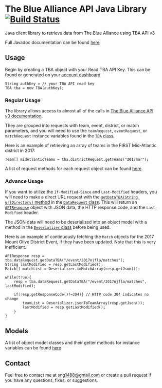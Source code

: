 # The Blue Alliance API Java Library [![Build Status](https://travis-ci.org/spencerng/TBA-API-Java-Library.svg?branch=master)](https://travis-ci.org/spencerng/TBA-API-Java-Library)

Java client library to retrieve data from The Blue Alliance using TBA API v3

Full Javadoc documentation can be found [here](http://spencerng.github.io/TBA-API-Java-Library/)

## Usage

Begin by creating a TBA object with your Read TBA API Key. This can be found or generated on your [account dashboard](https://www.thebluealliance.com/account).

    String authKey = // your TBA API read key
    TBA tba = new TBA(authKey);

### Regular Usage

The library allows access to almost all of the calls in [The Blue Alliance API v3 documentation](https://www.thebluealliance.com/apidocs/v3). 

They are grouped into requests with team, event, district, or match parameters, and you will need to use the `teamRequest`, `eventRequest`, or `matchRequest` instance variables found in the [`TBA` class](http://spencerng.github.io/TBA-API-Java-Library/com/thebluealliance/api/v3/TBA.html).

Here is an example of retrieving an array of teams in the FIRST Mid-Atlantic district in 2017:

    Team[] midAtlanticTeams = tba.districtRequest.getTeams("2017mar");

A list of request methods for each request object can be found [here](http://spencerng.github.io/TBA-API-Java-Library/com/thebluealliance/api/v3/requests/package-summary.html).

### Advance Usage

If you want to utilize the `If-Modified-Since` and `Last-Modified` headers, you will need to make a direct URL request with the [`getDataTBA(String urlDirectory)` method](http://spencerng.github.io/TBA-API-Java-Library/com/thebluealliance/api/v3/requests/DataRequest.html#getDataTBA-java.lang.String-java.lang.String-) in the [`DataRequest` class](http://spencerng.github.io/TBA-API-Java-Library/com/thebluealliance/api/v3/requests/DataRequest.html). This will return an [`APIResponse`](http://spencerng.github.io/TBA-API-Java-Library/com/thebluealliance/api/v3/requests/APIResponse.html) object with JSON data, the HTTP response code, and the `Last-Modified` header. 

The JSON data will need to be deserialized into an object model with a method in the [`Deserializer` class](http://spencerng.github.io/TBA-API-Java-Library/com/thebluealliance/api/v3/Deserializer.html) before being used.

Here is an example of continuously fetching the `Match` objects for the 2017 Mount Olive District Event, if they have been updated. Note that this is very inefficient.

	APIResponse resp = tba.dataRequest.getDataTBA("/event/2017njfla/matches");
	String lastModified = resp.getLastModified();
	Match[] matchList = Deserializer.toMatchArray(resp.getJson());

	while(true){
		resp = tba.dataRequest.getDataTBA("/event/2017njfla/matches", lastModified);

		if(resp.getResponseCode()!=304){ // HTTP code 304 indicates no change
			teamList = Deserializer.jsonToTeamArray(resp.getJson());
			lastModified = resp.getLastModified();
		}
	}

## Models

A list of object model classes and their getter methods for instance variables can be found [here](http://spencerng.github.io/TBA-API-Java-Library/com/thebluealliance/api/v3/models/package-summary.html)

## Contact

Feel free to contact me at sng1488@gmail.com or create a pull request if you have any questions, fixes, or suggestions.
